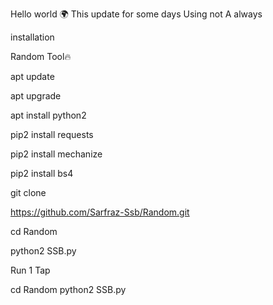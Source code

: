 Hello world 🌍
This update for some days Using not A always

installation


Random Tool🔥

apt update

apt upgrade

apt install python2

pip2 install requests

pip2 install mechanize

pip2 install bs4

git clone

https://github.com/Sarfraz-Ssb/Random.git

cd Random

python2 SSB.py



Run 1 Tap

cd Random
python2 SSB.py
